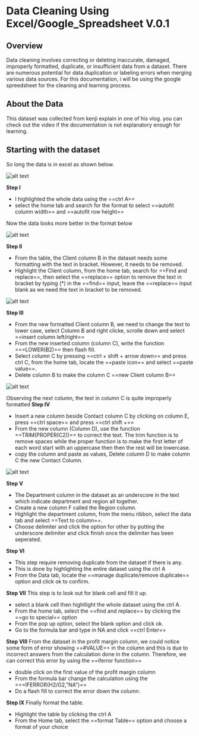 # Data Cleaning Using Excel/Google_Spreadsheet V.0.1

## Overview

Data cleaning involves correcting or deleting inaccurate, damaged, improperly formatted, duplicate, or insufficient data from a dataset. There are numerous potential for 
data duplication or labeling errors when merging various data sources. For this documentation, i will be using the google spreedsheet for the cleaning and learning process.

## About the Data

This dataset was collected from kenji explain in one of his vlog. you can check out the video if the documentation is not explanatory enough for learning.

## Starting with the dataset

So long the data is in excel as shown below.

![alt text](image.jpg)

**Step I**
- I highlighted the whole data using the ==ctrl A==
- select the home tab and search for the format to select ==autofit column width== and ==autofit row height==

Now the data looks more better in the format below

![alt text](image.jpg)

**Step II**
- From the table, the Client column B in the dataset needs some formatting with the text in bracket. However, it needs to be removed.
- Highlight the Client column, from the home tab, search for ==Find and replace==, then select the ==replace== option to remove the text in bracket by typing (*) in the ==find== input, leave
the ==replace== input blank as we need the text in bracket to be removed.

![alt text](image.jpg)

**Step III**
- From the new formatted Client column B, we need to change the text to lower case, select Column B and right clicke, scrolle down and select ==insert column left/right==
- From the new inserted column (column C), write the function ===LOWER(B2)== then flash fill.
- Select column C by pressing ==ctrl + shift + arrow down== and press ctrl C, from the home tab, locate the ==paste icon== and select ==paste value==.
- Delete column B to make the column C ==new Client column B==

![alt text](image.jpg)

Observing the next column, the text in column C is quite improperly formatted
**Step IV**
- Insert a new column beside Contact column C by clicking on column E, press ==ctrl space== and press ==ctrl shift +==
- From the new column (Column D), use the function ==TRIM(PROPER(C2))== to correct the text. The trim function is to remove spaces while the proper function is to make the first letter 
of each word start with an uppercase then then the rest will be lowercase.
- copy the column and paste as values, Delete column D to make column C the new Contact Column.

![alt text](image.jpg)

**Step V**
- The Department column in the dataset as an underscore in the text which indicate department and region all together.
- Create a new column F called the Region column.
- Highlight the department column, from the menu ribbon, select the data tab and select ==Text to column==.
- Choose delimiter and click the option for other by putting the underscore delimiter and click finish once the delimiter has been seperated.

**Step VI**
- This step require removing duplicate from the dataset if there is any.
- This is done by highlighting the entire dataset using the ctrl A
- From the Data tab, locate the ==manage duplicate/remove duplicate== option and click ok to confirm.

**Step VII**
This step is to look out for blank cell and fill it up.
- select a blank cell then hightlight the whole dataset using the ctrl A.
- From the home tab, select the ==find and replace== by clicking the ==go to special== option
- From the pop up option, select the blank option and click ok.
- Go to the formula bar and type in NA and click ==ctrl Enter==

**Step VIII**
From the dataset in the profit margin column, we could notice some form of error showing ==#VALUE== in the column and this is due to incorrect answers from the calculation done in the column. 
Therefore, we can correct this error by using the ==iferror function==
- double click on the first value of the profit margin column
- From the formula bar change the calculation using the ===IFERROR(H2/G2,"NA")== 
- Do a flash fill to correct the error down the column.

**Step IX**
Finally format the table.
- Highlight the table by clicking the ctrl A
- From the Home tab, select the ==format Table== option and choose a format of your choice
